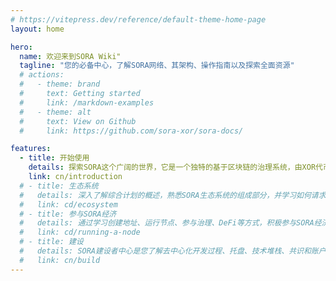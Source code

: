 ```yaml
---
# https://vitepress.dev/reference/default-theme-home-page
layout: home

hero:
  name: 欢迎来到SORA Wiki"
  tagline: "您的必备中心，了解SORA网络、其架构、操作指南以及探索全面资源"
  # actions:
  #   - theme: brand
  #     text: Getting started
  #     link: /markdown-examples
  #   - theme: alt
  #     text: View on Github
  #     link: https://github.com/sora-xor/sora-docs/

features:
  - title: 开始使用
    details: 探索SORA这个广阔的世界，它是一个独特的基于区块链的治理系统，由XOR代币驱动，旨在促进资金和资源分配提案。
    link: cn/introduction
  # - title: 生态系统
  #   details: 深入了解综合计划的概述，熟悉SORA生态系统的组成部分，并学习如何请求功能以定制您的体验。
  #   link: cd/ecosystem
  # - title: 参与SORA经济
  #   details: 通过学习创建地址、运行节点、参与治理、DeFi等方式，积极参与SORA经济。
  #   link: cd/running-a-node
  # - title: 建设
  #   details: SORA建设者中心是您了解去中心化开发过程、托盘、技术堆栈、共识和账户的入口，让您迅速掌握并成为SORA运动的一部分。
  #   link: cn/build
---
```


